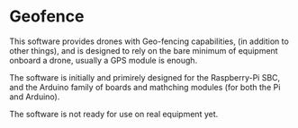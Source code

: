 # Geofence
This software provides drones with Geo-fencing capabilities, (in addition to other things), and is designed to rely on the bare minimum of equipment onboard a drone, usually a GPS module is enough.

The software is initially and primirely designed for the Raspberry-Pi SBC, and the Arduino family of boards and mathching modules (for both the Pi and Arduino).

The software is not ready for use on real equipment yet.
